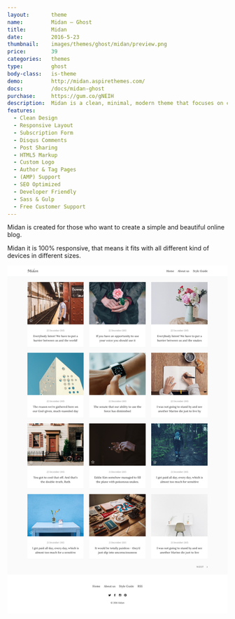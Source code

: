 ```yaml
---
layout:       theme
name:         Midan – Ghost
title:        Midan
date:         2016-5-23
thumbnail:    images/themes/ghost/midan/preview.png
price:        39
categories:   themes
type:         ghost
body-class:   is-theme
demo:         http://midan.aspirethemes.com/
docs:         /docs/midan-ghost
purchase:     https://gum.co/gNEIH
description:  Midan is a clean, minimal, modern theme that focuses on content for Ghost.
features:
  - Clean Design
  - Responsive Layout
  - Subscription Form
  - Disqus Comments
  - Post Sharing
  - HTML5 Markup
  - Custom Logo
  - Author & Tag Pages
  - (AMP) Support
  - SEO Optimized
  - Developer Friendly
  - Sass & Gulp
  - Free Customer Support
---
```


Midan is created for those who want to create a simple and beautiful online blog.

Midan it is 100% responsive, that means it fits with all different kind of devices in different sizes.

![midan-ghost-full-preview](/images/themes/ghost/midan/full-preview.png)